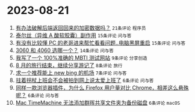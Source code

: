 # 2023-08-21

1. [有办法破解后端返回回来的加密数据吗？](https://www.v2ex.com/t/966943) `21条评论` `程序员`
1. [泰尔丝（异维 A 酸软胶囊）副作用](https://www.v2ex.com/t/966947) `15条评论` `问与答`
1. [有没有比较懂 PC 的老哥进来帮忙看看问题..电脑黑屏重启](https://www.v2ex.com/t/966939) `15条评论` `问与答`
1. [3060 和 4060 选哪一个？](https://www.v2ex.com/t/966941) `14条评论` `问与答`
1. [我写了一个 100%准确的 MBTI 测试网站](https://www.v2ex.com/t/966935) `9条评论` `分享创造`
1. [8 月的旅行结束，继续分享游记了](https://www.v2ex.com/t/966940) `8条评论` `旅行`
1. [求一个推荐能上 new bing 的机场](https://www.v2ex.com/t/966945) `7条评论` `问与答`
1. [拄着拐杖上班会不会被拍到网上说太爱上班了](https://www.v2ex.com/t/966952) `6条评论` `问与答`
1. [同样一款浏览器插件，为什么 Firefox 用户量对比 Chrome，相差这么悬殊呢？](https://www.v2ex.com/t/966946) `6条评论` `问与答`
1. [Mac TimeMachine 无法添加群晖共享文件夹为备份磁盘](https://www.v2ex.com/t/966934) `6条评论` `macOS`

